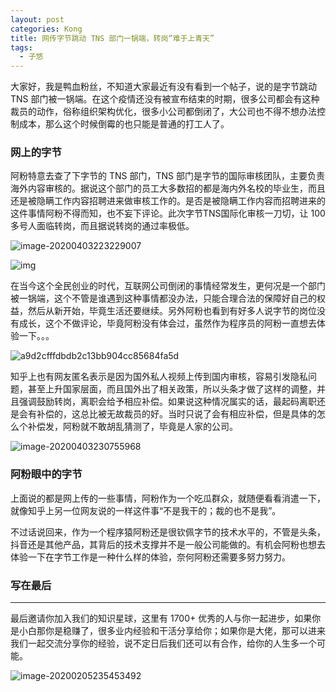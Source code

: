 ```yaml
---
layout: post
categories: Kong
title: 网传字节跳动 TNS 部门一锅端，转岗“难于上青天”
tags:
  - 子悠
---
```


大家好，我是鸭血粉丝，不知道大家最近有没有看到一个帖子，说的是字节跳动 TNS 部门被一锅端。在这个疫情还没有被宣布结束的时期，很多公司都会有这种裁员的动作，俗称组织架构优化，很多小公司都倒闭了，大公司也不得不想办法控制成本，那么这个时候倒霉的也只能是普通的打工人了。

<!--more-->

### 网上的字节

阿粉特意去查了下字节的 TNS 部门，TNS 部门是字节的国际审核团队，主要负责海外内容审核的。据说这个部门的员工大多数招的都是海内外名校的毕业生，而且还是被隐瞒工作内容招聘进来做审核工作的。是否是被隐瞒工作内容而招聘进来的这件事情阿粉不得而知，也不妄下评论。此次字节TNS国际化审核一刀切，让 100 多号人面临转岗，而且据说转岗的通过率极低。

![image-20200403223229007](http://www.justdojava.com/assets/images/2019/java/image_ziyou/2020040301.png)



![img](http://www.justdojava.com/assets/images/2019/java/image_ziyou/2020040302.jpeg)

在当今这个全民创业的时代，互联网公司倒闭的事情经常发生，更何况是一个部门被一锅端，这个不管是谁遇到这种事情都没办法，只能合理合法的保障好自己的权益，然后从新开始，毕竟生活还要继续。另外阿粉也看到有好多人说字节的岗位没有成长，这个不做评论，毕竟阿粉没有体会过，虽然作为程序员的阿粉一直想去体验一下。。。

![a9d2cfffdbdb2c13bb904cc85684fa5d](http://www.justdojava.com/assets/images/2019/java/image_ziyou/2020040303.gif)

知乎上也有网友匿名表示是因为国外私人视频上传到国内审核，容易引发隐私问题，甚至上升国家层面，而且国外出了相关政策，所以头条才做了这样的调整，并且强调鼓励转岗，离职会给予相应补偿。如果说这种情况属实的话，最起码离职还是会有补偿的，这总比被无故裁员的好。当时只说了会有相应补偿，但是具体的怎么个补偿发，阿粉就不敢胡乱猜测了，毕竟是人家的公司。

![image-20200403230755968](http://www.justdojava.com/assets/images/2019/java/image_ziyou/2020040304.png)

### 阿粉眼中的字节

上面说的都是网上传的一些事情，阿粉作为一个吃瓜群众，就随便看看消遣一下，就像知乎上另一位网友说的一样这件事“不是我干的；裁的也不是我”。

不过话说回来，作为一个程序猿阿粉还是很钦佩字节的技术水平的，不管是头条，抖音还是其他产品，其背后的技术支撑并不是一般公司能做的。有机会阿粉也想去体验一下在字节工作是一种什么样的体验，奈何阿粉还需要多努力努力。

### 写在最后

---

最后邀请你加入我们的知识星球，这里有 1700+ 优秀的人与你一起进步，如果你是小白那你是稳赚了，很多业内经验和干活分享给你；如果你是大佬，那可以进来我们一起交流分享你的经验，说不定日后我们还可以有合作，给你的人生多一个可能。

![image-20200205235453492](http://www.justdojava.com/assets/images/2019/java/image_ziyou/子悠-知识星球.png)

